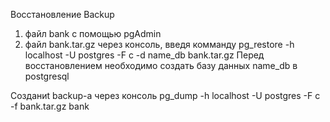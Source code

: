 Восстановление Backup
1. файл bank с помощью pgAdmin
2. файл bank.tar.gz через консоль, введя комманду
pg_restore -h localhost -U postgres -F c -d name_db bank.tar.gz
Перед восстановлением необходимо создать базу данных name_db в postgresql


Cозданиt backup-а через консоль 
pg_dump -h localhost -U postgres -F c -f bank.tar.gz bank 